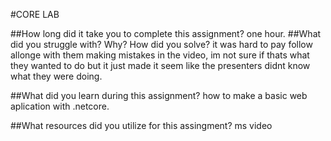 #CORE LAB

##How long did it take you to complete this assignment?
one hour. 
##What did you struggle with? Why? How did you solve?
it was hard to pay follow allonge with them making mistakes in the video, im not sure if thats what they wanted to do but it just made it seem like the presenters didnt know what they were doing. 

##What did you learn during this assignment?
how to make a basic web aplication with .netcore. 

##What resources did you utilize for this assingment?
ms video 
